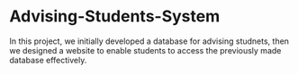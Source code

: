 # Advising-Students-System
In this project, we initially developed a database for advising studnets, then we designed a website to enable students to access the previously made database effectively.
